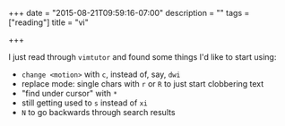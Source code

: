 +++
date = "2015-08-21T09:59:16-07:00"
description = ""
tags = ["reading"]
title = "vi"

+++

I just read through `vimtutor` and found some things I'd like to start using:

* `change <motion>` with `c`, instead of, say, `dwi`
* replace mode: single chars with `r` or `R` to just start clobbering text
* "find under cursor" with `*`
* still getting used to `s` instead of `xi`
* `N` to go backwards through search results
